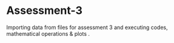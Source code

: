 # Assessment-3
Importing data from files for assessment 3 and executing codes, mathematical operations &amp; plots .
